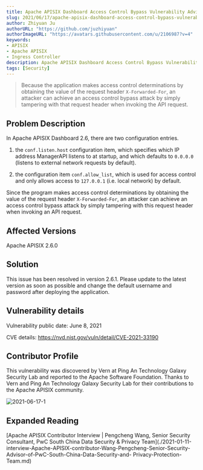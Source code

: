 ```yaml
---
title: Apache APISIX Dashboard Access Control Bypass Vulnerability Advisory (CVE-2021-33190)
slug: 2021/06/17/apache-apisix-dashboard-access-control-bypass-vulnerability-announcement
author: Zhiyuan Ju
authorURL: "https://github.com/juzhiyuan"
authorImageURL: "https://avatars.githubusercontent.com/u/2106987?v=4"
keywords:
- APISIX
- Apache APISIX
- Ingress Controller
description: Apache APISIX Dashboard Access Control Bypass Vulnerability Bulletin
tags: [Security]
---
```


> Because the application makes access control determinations by obtaining the value of the request header `X-Forwarded-For`, an attacker can achieve an access control bypass attack by simply tampering with that request header when invoking the API request.

<!--truncate-->

## Problem Description

In Apache APISIX Dashboard 2.6, there are two configuration entries.

1. the `conf.listen.host` configuration item, which specifies which IP address ManagerAPI listens to at startup, and which defaults to `0.0.0.0` (listens to external network requests by default).

2. the configuration item `conf.allow_list`, which is used for access control and only allows access to `127.0.0.1` (i.e. local network) by default.

Since the program makes access control determinations by obtaining the value of the request header `X-Forwarded-For`, an attacker can achieve an access control bypass attack by simply tampering with this request header when invoking an API request.

## Affected Versions

Apache APISIX 2.6.0

## Solution

This issue has been resolved in version 2.6.1. Please update to the latest version as soon as possible and change the default username and password after deploying the application.

## Vulnerability details

Vulnerability public date: June 8, 2021

CVE details: https://nvd.nist.gov/vuln/detail/CVE-2021-33190

## Contributor Profile

This vulnerability was discovered by Vern at Ping An Technology Galaxy Security Lab and reported to the Apache Software Foundation. Thanks to Vern and Ping An Technology Galaxy Security Lab for their contributions to the Apache APISIX community.

![2021-06-17-1](https://static.apiseven.com/202108/1639463130837-f27bf7bf-28b9-4742-a40f-ee43ebf5a7a8.jpeg)

## Expanded Reading

[Apache APISIX Contributor Interview | Pengcheng Wang, Senior Security Consultant, PwC South China Data Security & Privacy Team](./2021-01-11-interview-Apache-APISIX-contributor-Wang-Pengcheng-Senior-Security-Advisor-of-PwC-South-China-Data-Security-and- Privacy-Protection-Team.md)
